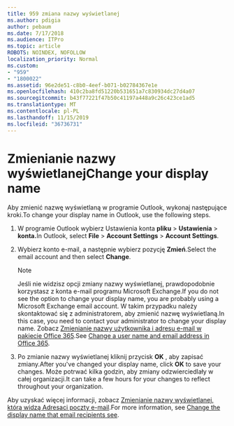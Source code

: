 ```yaml
---
title: 959 zmiana nazwy wyświetlanej
ms.author: pdigia
author: pebaum
ms.date: 7/17/2018
ms.audience: ITPro
ms.topic: article
ROBOTS: NOINDEX, NOFOLLOW
localization_priority: Normal
ms.custom:
- "959"
- "1800022"
ms.assetid: 96e2de51-c8b0-4eef-b071-b02784367e1e
ms.openlocfilehash: 410c2ba8fd51220b531651a7c830934dc27d4a07
ms.sourcegitcommit: b43f77221f47b50c41197a448a9c26c423ce1ad5
ms.translationtype: MT
ms.contentlocale: pl-PL
ms.lasthandoff: 11/15/2019
ms.locfileid: "36736731"
---
```

# <a name="change-your-display-name"></a><span data-ttu-id="17ae7-102">Zmienianie nazwy wyświetlanej</span><span class="sxs-lookup"><span data-stu-id="17ae7-102">Change your display name</span></span>
  
<span data-ttu-id="17ae7-103">Aby zmienić nazwę wyświetlaną w programie Outlook, wykonaj następujące kroki.</span><span class="sxs-lookup"><span data-stu-id="17ae7-103">To change your display name in Outlook, use the following steps.</span></span>
  
1. <span data-ttu-id="17ae7-104">W programie Outlook wybierz Ustawienia konta **pliku** \> **Ustawienia** \> **konta.**</span><span class="sxs-lookup"><span data-stu-id="17ae7-104">In Outlook, select **File** \> **Account Settings** \> **Account Settings**.</span></span>

2. <span data-ttu-id="17ae7-105">Wybierz konto e-mail, a następnie wybierz pozycję **Zmień**.</span><span class="sxs-lookup"><span data-stu-id="17ae7-105">Select the email account and then select **Change**.</span></span>

    > [!NOTE]
    > <span data-ttu-id="17ae7-106">Jeśli nie widzisz opcji zmiany nazwy wyświetlanej, prawdopodobnie korzystasz z konta e-mail programu Microsoft Exchange.</span><span class="sxs-lookup"><span data-stu-id="17ae7-106">If you do not see the option to change your display name, you are probably using a Microsoft Exchange email account.</span></span> <span data-ttu-id="17ae7-107">W takim przypadku należy skontaktować się z administratorem, aby zmienić nazwę wyświetlaną.</span><span class="sxs-lookup"><span data-stu-id="17ae7-107">In this case, you need to contact your administrator to change your display name.</span></span> <span data-ttu-id="17ae7-108">Zobacz [Zmienianie nazwy użytkownika i adresu e-mail w pakiecie Office 365](https://docs.microsoft.com/office365/admin/add-users/change-a-user-name-and-email-address).</span><span class="sxs-lookup"><span data-stu-id="17ae7-108">See [Change a user name and email address in Office 365](https://docs.microsoft.com/office365/admin/add-users/change-a-user-name-and-email-address).</span></span>
  
3. <span data-ttu-id="17ae7-109">Po zmianie nazwy wyświetlanej kliknij przycisk **OK** , aby zapisać zmiany.</span><span class="sxs-lookup"><span data-stu-id="17ae7-109">After you've changed your display name, click **OK** to save your changes.</span></span> <span data-ttu-id="17ae7-110">Może potrwać kilka godzin, aby zmiany odzwierciedlały w całej organizacji.</span><span class="sxs-lookup"><span data-stu-id="17ae7-110">It can take a few hours for your changes to reflect throughout your organization.</span></span>

<span data-ttu-id="17ae7-111">Aby uzyskać więcej informacji, zobacz [Zmienianie nazwy wyświetlanej, którą widzą Adresaci poczty e-mail](https://support.office.com/article/2b53331a-ba2a-4803-88dc-ac9fe376c8a9.aspx).</span><span class="sxs-lookup"><span data-stu-id="17ae7-111">For more information, see [Change the display name that email recipients see](https://support.office.com/article/2b53331a-ba2a-4803-88dc-ac9fe376c8a9.aspx).</span></span>
  